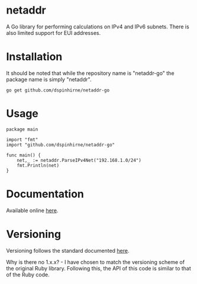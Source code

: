 # netaddr
A Go library for performing calculations on IPv4 and IPv6 subnets. There is also limited support for EUI addresses.


# Installation
It should be noted that while the repository name is "netaddr-go" the package name is simply "netaddr".

	go get github.com/dspinhirne/netaddr-go


# Usage

	package main

	import "fmt"
	import "github.com/dspinhirne/netaddr-go"

	func main() {
		net,_ := netaddr.ParseIPv4Net("192.168.1.0/24")
		fmt.Println(net)
	}


# Documentation
Available online [here](https://godoc.org/github.com/dspinhirne/netaddr-go).


# Versioning
Versioning follows the standard documented [here](https://golang.org/doc/modules/version-numbers).

Why is there no 1.x.x? -  I have chosen to match the versioning scheme of the original Ruby library. Following this, the API of this code is similar to that of the Ruby code.

